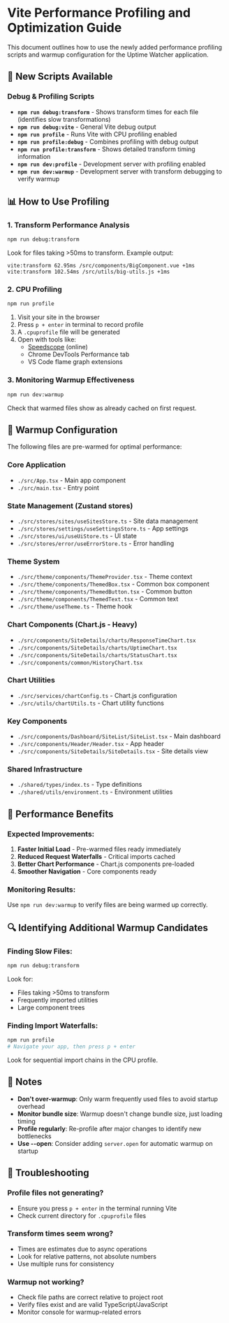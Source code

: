 # Vite Performance Profiling and Optimization Guide

This document outlines how to use the newly added performance profiling scripts and warmup configuration for the Uptime Watcher application.

## 🔧 New Scripts Available

### Debug & Profiling Scripts

- **`npm run debug:transform`** - Shows transform times for each file (identifies slow transformations)
- **`npm run debug:vite`** - General Vite debug output
- **`npm run profile`** - Runs Vite with CPU profiling enabled
- **`npm run profile:debug`** - Combines profiling with debug output
- **`npm run profile:transform`** - Shows detailed transform timing information
- **`npm run dev:profile`** - Development server with profiling enabled
- **`npm run dev:warmup`** - Development server with transform debugging to verify warmup

## 📊 How to Use Profiling

### 1. Transform Performance Analysis
```bash
npm run debug:transform
```
Look for files taking >50ms to transform. Example output:
```text
vite:transform 62.95ms /src/components/BigComponent.vue +1ms
vite:transform 102.54ms /src/utils/big-utils.js +1ms
```

### 2. CPU Profiling
```bash
npm run profile
```
1. Visit your site in the browser
2. Press `p + enter` in terminal to record profile
3. A `.cpuprofile` file will be generated
4. Open with tools like:
   - [Speedscope](https://speedscope.app) (online)
   - Chrome DevTools Performance tab
   - VS Code flame graph extensions

### 3. Monitoring Warmup Effectiveness
```bash
npm run dev:warmup
```
Check that warmed files show as already cached on first request.

## 🚀 Warmup Configuration

The following files are pre-warmed for optimal performance:

### Core Application
- `./src/App.tsx` - Main app component
- `./src/main.tsx` - Entry point

### State Management (Zustand stores)
- `./src/stores/sites/useSitesStore.ts` - Site data management
- `./src/stores/settings/useSettingsStore.ts` - App settings
- `./src/stores/ui/useUiStore.ts` - UI state
- `./src/stores/error/useErrorStore.ts` - Error handling

### Theme System
- `./src/theme/components/ThemeProvider.tsx` - Theme context
- `./src/theme/components/ThemedBox.tsx` - Common box component
- `./src/theme/components/ThemedButton.tsx` - Common button
- `./src/theme/components/ThemedText.tsx` - Common text
- `./src/theme/useTheme.ts` - Theme hook

### Chart Components (Chart.js - Heavy)
- `./src/components/SiteDetails/charts/ResponseTimeChart.tsx`
- `./src/components/SiteDetails/charts/UptimeChart.tsx`
- `./src/components/SiteDetails/charts/StatusChart.tsx`
- `./src/components/common/HistoryChart.tsx`

### Chart Utilities
- `./src/services/chartConfig.ts` - Chart.js configuration
- `./src/utils/chartUtils.ts` - Chart utility functions

### Key Components
- `./src/components/Dashboard/SiteList/SiteList.tsx` - Main dashboard
- `./src/components/Header/Header.tsx` - App header
- `./src/components/SiteDetails/SiteDetails.tsx` - Site details view

### Shared Infrastructure
- `./shared/types/index.ts` - Type definitions
- `./shared/utils/environment.ts` - Environment utilities

## 🎯 Performance Benefits

### Expected Improvements:
1. **Faster Initial Load** - Pre-warmed files ready immediately
2. **Reduced Request Waterfalls** - Critical imports cached
3. **Better Chart Performance** - Chart.js components pre-loaded
4. **Smoother Navigation** - Core components ready

### Monitoring Results:
Use `npm run dev:warmup` to verify files are being warmed up correctly.

## 🔍 Identifying Additional Warmup Candidates

### Finding Slow Files:
```bash
npm run debug:transform
```
Look for:
- Files taking >50ms to transform
- Frequently imported utilities
- Large component trees

### Finding Import Waterfalls:
```bash
npm run profile
# Navigate your app, then press p + enter
```
Look for sequential import chains in the CPU profile.

## 📝 Notes

- **Don't over-warmup**: Only warm frequently used files to avoid startup overhead
- **Monitor bundle size**: Warmup doesn't change bundle size, just loading timing
- **Profile regularly**: Re-profile after major changes to identify new bottlenecks
- **Use --open**: Consider adding `server.open` for automatic warmup on startup

## 🚨 Troubleshooting

### Profile files not generating?
- Ensure you press `p + enter` in the terminal running Vite
- Check current directory for `.cpuprofile` files

### Transform times seem wrong?
- Times are estimates due to async operations
- Look for relative patterns, not absolute numbers
- Use multiple runs for consistency

### Warmup not working?
- Check file paths are correct relative to project root
- Verify files exist and are valid TypeScript/JavaScript
- Monitor console for warmup-related errors
